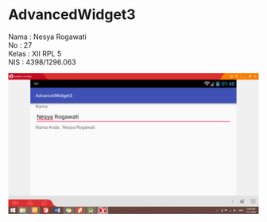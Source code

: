 # AdvancedWidget3
Nama : Nesya Rogawati
<br> No : 27
<br> Kelas : XII RPL 5
<br> NIS : 4398/1296.063

![AdvancedWidget3%20(1)](https://github.com/nesyar/AdvancedWidget3/blob/master/AdvancedWidget3%20(1).png)


